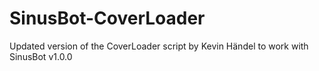 # SinusBot-CoverLoader

Updated version of the CoverLoader script by Kevin Händel to work with SinusBot v1.0.0
